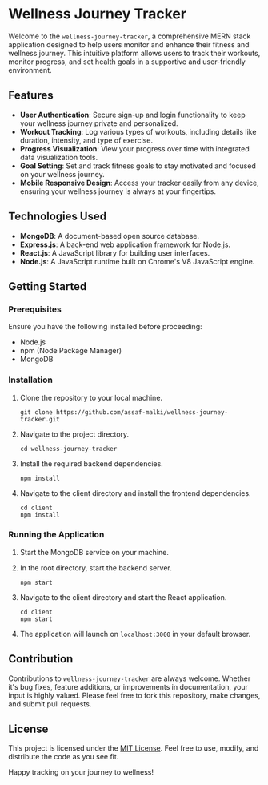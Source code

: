# Wellness Journey Tracker

Welcome to the `wellness-journey-tracker`, a comprehensive MERN stack application designed to help users monitor and enhance their fitness and wellness journey. This intuitive platform allows users to track their workouts, monitor progress, and set health goals in a supportive and user-friendly environment.

## Features

- **User Authentication**: Secure sign-up and login functionality to keep your wellness journey private and personalized.
- **Workout Tracking**: Log various types of workouts, including details like duration, intensity, and type of exercise.
- **Progress Visualization**: View your progress over time with integrated data visualization tools.
- **Goal Setting**: Set and track fitness goals to stay motivated and focused on your wellness journey.
- **Mobile Responsive Design**: Access your tracker easily from any device, ensuring your wellness journey is always at your fingertips.

## Technologies Used

- **MongoDB**: A document-based open source database.
- **Express.js**: A back-end web application framework for Node.js.
- **React.js**: A JavaScript library for building user interfaces.
- **Node.js**: A JavaScript runtime built on Chrome's V8 JavaScript engine.

## Getting Started

### Prerequisites

Ensure you have the following installed before proceeding:

- Node.js
- npm (Node Package Manager)
- MongoDB

### Installation

1. Clone the repository to your local machine.
   ```
   git clone https://github.com/assaf-malki/wellness-journey-tracker.git
   ```

2. Navigate to the project directory.
   ```
   cd wellness-journey-tracker
   ```

3. Install the required backend dependencies.
   ```
   npm install
   ```

4. Navigate to the client directory and install the frontend dependencies.
   ```
   cd client
   npm install
   ```

### Running the Application

1. Start the MongoDB service on your machine.

2. In the root directory, start the backend server.
   ```
   npm start
   ```

3. Navigate to the client directory and start the React application.
   ```
   cd client
   npm start
   ```

4. The application will launch on `localhost:3000` in your default browser.

## Contribution

Contributions to `wellness-journey-tracker` are always welcome. Whether it's bug fixes, feature additions, or improvements in documentation, your input is highly valued. Please feel free to fork this repository, make changes, and submit pull requests.

## License

This project is licensed under the [MIT License](LICENSE). Feel free to use, modify, and distribute the code as you see fit.

Happy tracking on your journey to wellness!

